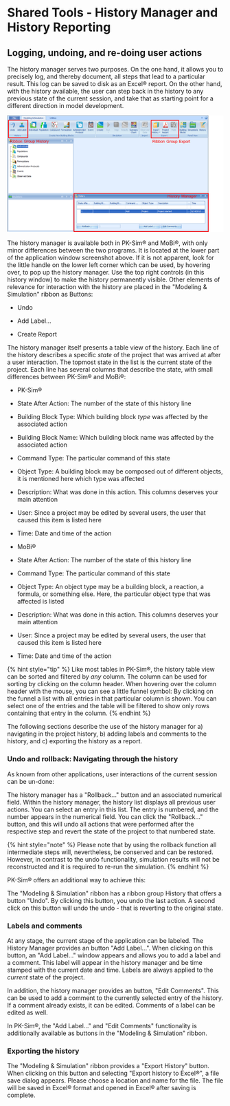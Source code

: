 # Shared Tools - History Manager and History Reporting‌

## Logging, undoing, and re-doing user actions‌

The history manager serves two purposes. On the one hand, it allows you to precisely log, and thereby document, all steps that lead to a particular result. This log can be saved to disk as an Excel® report. On the other hand, with the history available, the user can step back in the history to any previous state of the current session, and take that as starting point for a different direction in model development.

![History manager, and history related ribbon groups in PK-Sim®](../assets/images/part-5/PKSIM_History.png)

The history manager is available both in PK-Sim® and MoBi®, with only minor differences between the two programs. It is located at the lower part of the application window screenshot above. If it is not apparent, look for the little handle on the lower left corner which can be used, by hovering over, to pop up the history manager. Use the top right controls (in this history window) to make the history permanently visible. Other elements of relevance for interaction with the history are placed in the "Modeling & Simulation" ribbon as Buttons:

*   Undo

*   Add Label...

*   Create Report

The history manager itself presents a table view of the history. Each line of the history describes a specific _state_ of the project that was arrived at after a user interaction. The topmost state in the list is the current state of the project. Each line has several columns that describe the state, with small differences between PK-Sim® and MoBi®:

*   PK-Sim®

*   State After Action: The number of the state of this history line

*   Building Block Type: Which building block _type_ was affected by the associated action

*   Building Block Name: Which building block name was affected by the associated action

*   Command Type: The particular command of this state

*   Object Type: A building block may be composed out of different objects, it is mentioned here which type was affected

*   Description: What was done in this action. This columns deserves your main attention

*   User: Since a project may be edited by several users, the user that caused this item is listed here

*   Time: Date and time of the action

*   MoBi®

*   State After Action: The number of the state of this history line

*   Command Type: The particular command of this state

*   Object Type: An object type may be a building block, a reaction, a formula, or something else. Here, the particular object type that was affected is listed

*   Description: What was done in this action. This columns deserves your main attention

*   User: Since a project may be edited by several users, the user that caused this item is listed here

*   Time: Date and time of the action

{% hint style="tip" %}
Like most tables in PK-Sim®, the history table view can be sorted and filtered by _any_ column. The column can be used for sorting by clicking on the column header. When hovering over the column header with the mouse, you can see a little funnel symbol: By clicking on the funnel a list with all entries in that particular column is shown. You can select one of the entries and the table will be filtered to show only rows containing that entry in the column.
{% endhint %}

The following sections describe the use of the history manager for a) navigating in the project history, b) adding labels and comments to the history, and c) exporting the history as a report.

### Undo and rollback: Navigating through the history‌
    
As known from other applications, user interactions of the current session can be un-done:
    
The history manager has a "Rollback..." button and an associated numerical field. Within the history manager, the history list displays all previous user actions. You can select an entry in this list. The entry is numbered, and the number appears in the numerical field. You can click the "Rollback..." button, and this will undo all actions that were performed after the respective step and revert the state of the project to that numbered state.

{% hint style="note" %}
Please note that by using the rollback function all intermediate steps will, nevertheless, be conserved and can be restored. However, in contrast to the undo functionality, simulation results will not be reconstructed and it is required to re-run the simulation.
{% endhint %}

PK-Sim® offers an additional way to achieve this:

The "Modeling & Simulation" ribbon has a ribbon group History that offers a button "Undo". By clicking this button, you undo the last action. A second click on this button will undo the undo - that is reverting to the original state.

### Labels and comments‌
    
At any stage, the current stage of the application can be labeled. The History Manager provides an button "Add Label...". When clicking on this button, an "Add Label..." window appears and allows you to add a label and a comment. This label will appear in the history manager and be time stamped with the current date and time. Labels are always applied to the _current_ state of the project.

In addition, the history manager provides an button, "Edit Comments". This can be used to add a comment to the currently selected entry of the history. If a comment already exists, it can be edited. Comments of a label can be edited as well.

In PK-Sim®, the "Add Label..." and "Edit Comments" functionality is additionally available as buttons in the "Modeling & Simulation" ribbon.

### Exporting the history‌
    
The "Modeling & Simulation" ribbon provides a "Export History" button. When clicking on this button and selecting "Export history to Excel®", a file save dialog appears. Please choose a location and name for the file. The file will be saved in Excel® format and opened in Excel® after saving is complete.